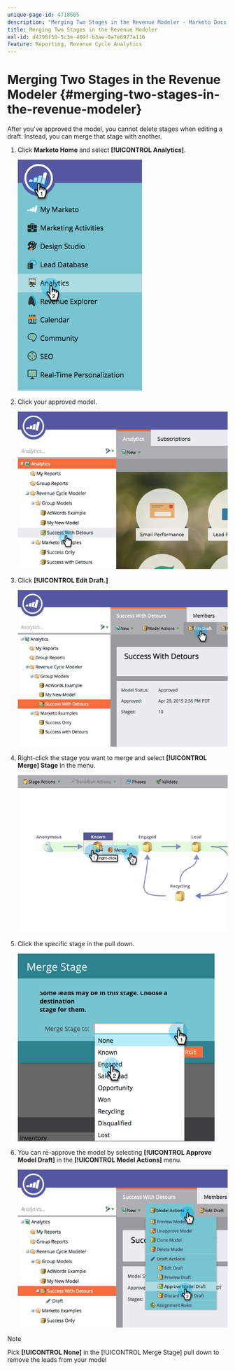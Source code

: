 ```yaml
---
unique-page-id: 4718685
description: "Merging Two Stages in the Revenue Modeler - Marketo Docs - Product Documentation"
title: Merging Two Stages in the Revenue Modeler
exl-id: d4798f50-5c3e-469f-b3ae-0a7e6977a116
feature: Reporting, Revenue Cycle Analytics
---
```

# Merging Two Stages in the Revenue Modeler {#merging-two-stages-in-the-revenue-modeler}

After you've approved the model, you cannot delete stages when editing a draft. Instead, you can merge that stage with another.

1. Click **Marketo Home** and select **[!UICONTROL Analytics]**.

   ![](assets/image2015-4-29-14-3a59-3a9.png)

1. Click your approved model.

   ![](assets/image2015-4-29-15-3a3-3a15.png)

1. Click **[!UICONTROL Edit Draft.]**

   ![](assets/image2015-4-29-15-3a7-3a3.png)

1. Right-click the stage you want to merge and select **[!UICONTROL Merge] Stage** in the menu.

   ![](assets/image2015-4-29-15-3a10-3a6.png)

1. Click the specific stage in the pull down.

   ![](assets/image2015-4-29-15-3a52-3a5.png)

1. You can re-approve the model by selecting **[!UICONTROL Approve Model Draft]** in the **[!UICONTROL Model Actions]** menu.

   ![](assets/image2015-4-29-16-3a5-3a53.png)

>[!NOTE]
>
>Pick **[!UICONTROL None]** in the [!UICONTROL Merge Stage] pull down to remove the leads from your model
